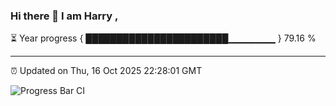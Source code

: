 ### Hi there 👋 I am Harry , 

⏳ Year progress { ███████████████████████▁▁▁▁▁▁▁ } 79.16 %

---

⏰ Updated on Thu, 16 Oct 2025 22:28:01 GMT

![Progress Bar CI](https://github.com/duykhang68/duykhang68/workflows/Progress%20Bar%20CI/badge.svg)
